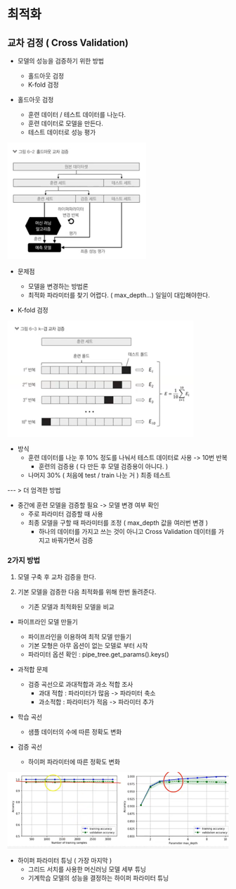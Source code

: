 # 최적화

## 교차 검정 ( Cross Validation)

- 모델의 성능을 검증하기 위한 방법
  - 홀드아웃 검정
  - K-fold 검정



- 홀드아웃 검정
  - 훈련 데이터 / 테스트 데이터를 나눈다.
  - 훈련 데이터로 모델을 만든다.
  - 테스트 데이터로 성능 평가



![image-20200927182816635](최적화.assets/image-20200927182816635.png)

- 문제점 
  - 모델을 변경하는 방법론
  - 최적화 파라미터를 찾기 어렵다. ( max_depth...) 일일이 대입해야한다.





- K-fold 검정

![image-20200927182854529](최적화.assets/image-20200927182854529.png)

- 방식 
  - 훈련 데이터를 나눈 후 10% 정도를 나눠서 테스트 데이터로 사용 -> 10번 반복
    - 훈련의 검증용 ( 다 만든 후 모델 검증용이 아니다. )
  - 나머지 30% ( 처음에 test / train 나눈 거 ) 최종 테스트

--- > 더 엄격한 방법

- 중간에 훈련 모델을 검증할 필요 -> 모델 변경 여부 확인 
  - 주로 파라미터 검증할 때 사용
  - 최종 모델을 구할 때 파라미터를 조정 ( max_depth 값을 여러번 변경 )
    - 하나의 데이터를 가지고 쓰는 것이 아니고 Cross Validation 데이터를 가지고 바꿔가면서 검증

### 2가지 방법

1. 모델 구축 후 교차 검증을 한다. 

2. 기본 모델을 검증한 다음 최적화를 위해 한번 돌려준다. 
   - 기존 모델과 최적화된 모델을 비교 



- 파이프라인 모델 만들기
  - 파이프라인을 이용하여 최적 모델 만들기
  - 기본 모형은 아무 옵션이 없는 모델로 부터 시작
  - 파라미터 옵션 확인 : pipe_tree.get_params().keys()



- 과적합 문제

  - 검증 곡선으로 과대적합과 과소 적합 조사
    - 과대 적합 : 파라미터가 많음 -> 파라미터 축소
    - 과소적합 : 파라미터가 적음 -> 파라미터 추가

- 학습 곡선 

  - 샘플 데이터의 수에 따른 정확도 변화

- 검증 곡선 

  - 하이퍼 파라미터에 따른 정확도 변화

  

![image-20200927191151040](최적화.assets/image-20200927191151040.png)



- 하이퍼 파라미터 튜닝 ( 가장 마지막 )
  - 그리드 서치를 사용한 머신러닝 모델 세부 튜닝
  - 기계학습 모델의 성능을 결정하는 하이퍼 파라미터 튜닝